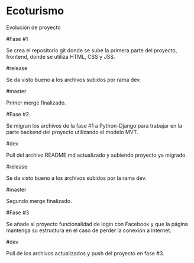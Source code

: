 # Ecoturismo
Evolución de proyecto


#Fase #1

Se crea el repositorio git donde se sube la primera parte del proyecto, frontend, donde se utiliza HTML, CSS y JSS.


#release

Se da visto bueno a los archivos subidos por rama dev.


#master

Primer merge finalizado.


#Fase #2

Se migran los archivos de la fase #1 a Python-Django para trabajar en la parte backend del proyecto utilizando el modelo MVT. 


#dev

Pull del archivo README.md actualizado y subiendo proyecto ya migrado.


#release

Se da visto bueno a los archivos subidos por la rama dev.


#master

Segundo merge finalizado.

#Fase #3

Se añade al proyecto funcionalidad de login con Facebook y que la página mantenga su estructura en el caso de perder la conexión a internet.

#dev

Pull de los archivos actualizados y push del proyecto en fase #3.